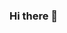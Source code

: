 ### Hi there 👋

<!--
**Kingstell1/Kingstell1** is a ✨ _special_ ✨ repository because its `README.md` (this file) appears on your GitHub profile.

Here are some ideas to get you started:

- 🔭 I’m currently working on projects for Business Intelligence, banking compliance, ACTIMIZE.
- 🌱 I’m currently learning SQL and Python.
- 👯 I’m looking to collaborate on beginner SQL and Python projects. 
- 🤔 I’m looking for help with anything relating to the above.
- 💬 Ask me about my hobbies.
- 📫 How to reach me: Through my github profile. I also have a discord: kingstell
- 😄 Pronouns: He/Him
- ⚡ Fun fact: I like board games and am an avid biker. 
-->
